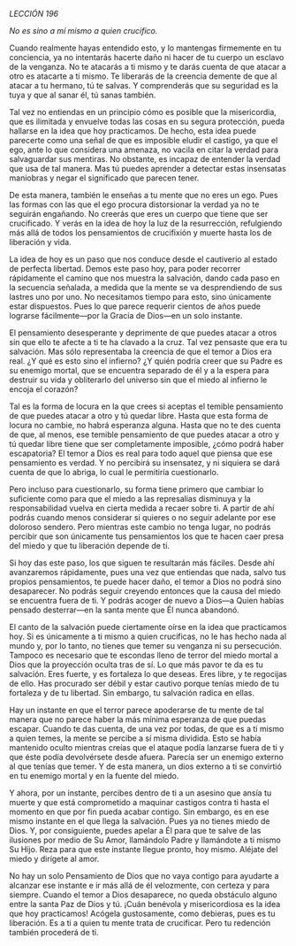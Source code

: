 *LECCIÓN 196*

*No es sino a mí mismo a quien crucifico.*

Cuando realmente hayas entendido esto, y lo mantengas firmemente en tu conciencia, ya no intentarás hacerte daño ni hacer de tu cuerpo un esclavo de la venganza. No te atacarás a ti mismo y te darás cuenta de que atacar a otro es atacarte a ti mismo. Te liberarás de la creencia demente de que al atacar a tu hermano, tú te salvas. Y comprenderás que su seguridad es la tuya y que al sanar él, tú sanas también.

Tal vez no entiendas en un principio cómo es posible que la misericordia, que es ilimitada y envuelve todas las cosas en su segura protección, pueda hallarse en la idea que hoy practicamos. De hecho, esta idea puede parecerte como una señal de que es imposible eludir el castigo, ya que el ego, ante lo que considera una amenaza, no vacila en citar la verdad para salvaguardar sus mentiras. No obstante, es incapaz de entender la verdad que usa de tal manera. Mas tú puedes aprender a detectar estas insensatas maniobras y negar el significado que parecen tener.

De esta manera, también le enseñas a tu mente que no eres un ego. Pues las formas con las que el ego procura distorsionar la verdad ya no te seguirán engañando. No creerás que eres un cuerpo que tiene que ser crucificado. Y verás en la idea de hoy la luz de la resurrección, refulgiendo más allá de todos los pensamientos de crucifixión y muerte hasta los de liberación y vida.

La idea de hoy es un paso que nos conduce desde el cautiverio al estado de perfecta libertad. Demos este paso hoy, para poder recorrer rápidamente el camino que nos muestra la salvación, dando cada paso en la secuencia señalada, a medida que la mente se va desprendiendo de sus lastres uno por uno. No necesitamos tiempo para esto, sino únicamente estar dispuestos. Pues lo que parece requerir cientos de años puede lograrse fácilmente—por la Gracia de Dios—en un solo instante.

El pensamiento desesperante y deprimente de que puedes atacar a otros sin que ello te afecte a ti te ha clavado a la cruz. Tal vez pensaste que era tu salvación. Mas sólo representaba la creencia de que el temor a Dios era real. ¿Y qué es esto sino el infierno? ¿Y quién podría creer que su Padre es su enemigo mortal, que se encuentra separado de él y a la espera para destruir su vida y obliterarlo del universo sin que el miedo al infierno le encoja el corazón?

Tal es la forma de locura en la que crees si aceptas el temible pensamiento de que puedes atacar a otro y tú quedar libre. Hasta que esta forma de locura no cambie, no habrá esperanza alguna. Hasta que no te des cuenta de que, al menos, ese temible pensamiento de que puedes atacar a otro y tú quedar libre tiene que ser completamente imposible, ¿cómo podrá haber escapatoria? El temor a Dios es real para todo aquel que piensa que ese pensamiento es verdad. Y no percibirá su insensatez, y ni siquiera se dará cuenta de que lo abriga, lo cual le permitiría cuestionarlo.

Pero incluso para cuestionarlo, su forma tiene primero que cambiar lo suficiente como para que el miedo a las represalias disminuya y la responsabilidad vuelva en cierta medida a recaer sobre ti. A partir de ahí podrás cuando menos considerar si quieres o no seguir adelante por ese doloroso sendero. Pero mientras este cambio no tenga lugar, no podrás percibir que son únicamente tus pensamientos los que te hacen caer presa del miedo y que tu liberación depende de ti.

Si hoy das este paso, los que siguen te resultarán más fáciles. Desde ahí avanzaremos rápidamente, pues una vez que entiendas que nada, salvo tus propios pensamientos, te puede hacer daño, el temor a Dios no podrá sino desaparecer. No podrás seguir creyendo entonces que la causa del miedo se encuentra fuera de ti. Y podrás acoger de nuevo a Dios—a Quien habías pensado desterrar—en la santa mente que Él nunca abandonó.

El canto de la salvación puede ciertamente oírse en la idea que practicamos hoy. Si es únicamente a ti mismo a quien crucificas, no le has hecho nada al mundo y, por lo tanto, no tienes que temer su venganza ni su persecución. Tampoco es necesario que te escondas lleno de terror del miedo mortal a Dios que la proyección oculta tras de sí. Lo que más pavor te da es tu salvación. Eres fuerte, y es fortaleza lo que deseas. Eres libre, y te regocijas de ello. Has procurado ser débil y estar cautivo porque tenías miedo de tu fortaleza y de tu libertad. Sin embargo, tu salvación radica en ellas.

Hay un instante en que el terror parece apoderarse de tu mente de tal manera que no parece haber la más mínima esperanza de que puedas escapar. Cuando te das cuenta, de una vez por todas, de que es a ti mismo a quien temes, la mente se percibe a sí misma dividida. Esto se había mantenido oculto mientras creías que el ataque podía lanzarse fuera de ti y que éste podía devolvérsete desde afuera. Parecía ser un enemigo externo al que tenías que temer. Y de esta manera, un dios externo a ti se convirtió en tu enemigo mortal y en la fuente del miedo.

Y ahora, por un instante, percibes dentro de ti a un asesino que ansía tu muerte y que está comprometido a maquinar castigos contra ti hasta el momento en que por fin pueda acabar contigo. Sin embargo, es en ese mismo instante en el que llega la salvación. Pues ya no tienes miedo de Dios. Y, por consiguiente, puedes apelar a Él para que te salve de las ilusiones por medio de Su Amor, llamándolo Padre y llamándote a ti mismo Su Hijo. Reza para que este instante llegue pronto, hoy mismo. Aléjate del miedo y dirígete al amor.

No hay un solo Pensamiento de Dios que no vaya contigo para ayudarte a alcanzar ese instante e ir más allá de él velozmente, con certeza y para siempre. Cuando el temor a Dios desaparece, no queda obstáculo alguno entre la santa Paz de Dios y tú. ¡Cuán benévola y misericordiosa es la idea que hoy practicamos! Acógela gustosamente, como debieras, pues es tu liberación. Es a ti a quien tu mente trata de crucificar. Pero tu redención también procederá de ti.